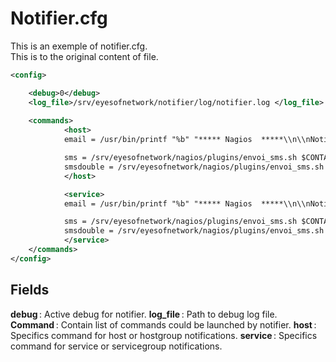 # Notifier.cfg
This is an exemple of notifier.cfg.  
This is to the original content of file.

```xml
<config>

	<debug>0</debug>
	<log_file>/srv/eyesofnetwork/notifier/log/notifier.log </log_file>
	
	<commands>
    		<host>
			email = /usr/bin/printf "%b" "***** Nagios  *****\\n\\nNotification Type: $NOTIFICATIONTYPE$\\nHost: $HOSTNAME$\\nState: $HOSTSTATE$\\nAddress: $HOSTADDRESS$\\nInfo: $HOSTOUTPUT$\\n\\nDate/Time: $LONGDATETIME$\\n" | /bin/mail -s "Host $HOSTSTATE$ alert for $HOSTNAME$!" $CONTACTEMAIL$

			sms = /srv/eyesofnetwork/nagios/plugins/envoi_sms.sh $CONTACTPAGER$ "$HOSTNAME$ Status: $HOSTSTATE$  $LONGDATETIME$"
			smsdouble = /srv/eyesofnetwork/nagios/plugins/envoi_sms.sh $CONTACTPAGER$ "$HOSTNAME$ Status: $HOSTSTATE$  $LONGDATETIME$ SMS Numero 1" ; /srv/eyesofnetwork/nagios/plugins/envoi_sms.sh $CONTACTPAGER$ "$HOSTNAME$ Status: $HOSTSTATE$  $LONGDATETIME$ SMS Numero 2"
	        </host>

    		<service>
			email =	/usr/bin/printf "%b" "***** Nagios  *****\\n\\nNotification Type: $NOTIFICATIONTYPE$\\n\\nService: $SERVICEDESC$\\nHost: $HOSTALIAS$\\nAddress: $HOSTADDRESS$\\nState: $SERVICESTATE$\\n\\nDate/Time: $LONGDATETIME$\\n\\nAdditional Info:\\n\\n$SERVICEOUTPUT$" | /bin/mail -s "Services $SERVICESTATE$ alert for $HOSTNAME$/$SERVICEDESC$!" $CONTACTEMAIL$

			sms = /srv/eyesofnetwork/nagios/plugins/envoi_sms.sh $CONTACTPAGER$ "$HOSTNAME$ Service: $SERVICEDESC$ Status: $SERVICESTATE$ $SERVICEOUTPUT$"
			smsdouble = /srv/eyesofnetwork/nagios/plugins/envoi_sms.sh $CONTACTPAGER$ "$HOSTNAME$ Service: $SERVICEDESC$ Status: $SERVICESTATE$ $SERVICEOUTPUT$ SMS Numero 1" ; /srv/eyesofnetwork/nagios/plugins/envoi_sms.sh $CONTACTPAGER$ "$HOSTNAME$ Service: $SERVICEDESC$ Status: $SERVICESTATE$ $SERVICEOUTPUT$ SMS Numero 2"
    		</service>
	</commands>
</config>
```

## Fields
**debug** : Active debug for notifier.
**log\_file** : Path to debug log file.
**Command** : Contain list of commands could be launched by notifier.
  **host** : Specifics command for host or hostgroup notifications.
  **service** : Specifics command for service or servicegroup notifications.
